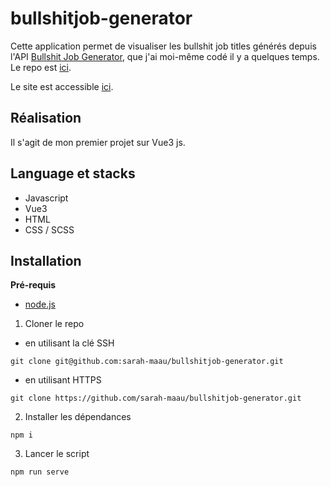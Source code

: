 # bullshitjob-generator

Cette application permet de visualiser les bullshit job titles générés depuis l'API [Bullshit Job Generator](https://bullshit-job-title-generator.herokuapp.com/api/bullshit), que j'ai moi-même codé il y a quelques temps. Le repo est [ici](https://github.com/sarah-maau/api-bullshit-generator).

Le site est accessible [ici](https://bullshit-job-titles-generator.surge.sh/).

## Réalisation
Il s'agit de mon premier projet sur Vue3 js.

## Language et stacks
- Javascript
- Vue3
- HTML
- CSS / SCSS

## Installation
**Pré-requis**

- [node.js](https://nodejs.org/en/download/)

1. Cloner le repo 
- en utilisant la clé SSH
```
git clone git@github.com:sarah-maau/bullshitjob-generator.git
```
- en utilisant HTTPS
```
git clone https://github.com/sarah-maau/bullshitjob-generator.git
```

2. Installer les dépendances
```
npm i 
```

3. Lancer le script
```
npm run serve
```